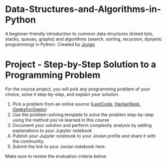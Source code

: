 # Data-Structures-and-Algorithms-in-Python
A beginner-friendly introduction to common data structures (linked lists, stacks, queues, graphs) and algorithms (search, sorting, recursion, dynamic programming) in Python. Created by [Jovian](https://jovian.ai/learn/data-structures-and-algorithms-in-python)

# Project - Step-by-Step Solution to a Programming Problem
For the course project, you will pick any programming problem of your choice, solve it step-by-step, and explain your solution.

1. Pick a problem from an online source ([LeetCode](https://leetcode.com/problemset/all/), [HackerRank](https://www.hackerrank.com/dashboard), [GeeksForGeeks](https://www.geeksforgeeks.org/fundamentals-of-algorithms/?ref=shm))
2. Use the problem-solving template to solve the problem step-by-step using the method you've learned in this course
3. Document your solution and perform complexity analysis by adding explanations to your Jupyter notebook
4. Publish your Jupyter notebook to your Jovian profile and share it with the community.
5. Submit the link to your Jovian notebook here.

Make sure to review the evaluation criteria below. 
